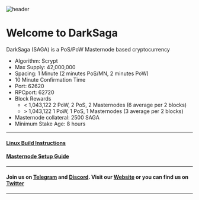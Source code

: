 ![header](https://raw.githubusercontent.com/sagacrypto/DarkSaga/master/Images/header.png)
# Welcome to DarkSaga
DarkSaga (SAGA) is a PoS/PoW Masternode based cryptocurrency 

* Algorithm: Scrypt
* Max Supply: 42,000,000
* Spacing: 1 Minute (2 minutes PoS/MN, 2 minutes PoW)
* 10 Minute Confirmation Time 
* Port: 62620
* RPCport: 62720
* Block Rewards
	* &lt; 1,043,122 2 PoW, 2 PoS, 2 Masternodes (6 average per 2 blocks)
	* &gt; 1,043,122 1 PoW, 1 PoS, 1 Masternodes (3 average per 2 blocks)
* Masternode collateral: 2500 SAGA
* Minimum Stake Age: 8 hours
	
***

#### [Linux Build Instructions](https://github.com/sagacrypto/DarkSaga/blob/master/Linux_Build.md) 

#### [Masternode Setup Guide](https://github.com/sagacrypto/DarkSaga/blob/master/Masternode_Setup_Guide.md) 

***

#### Join us on [Telegram](https://t.me/sagacoinofficial) and [Discord](https://discord.gg/SJBptGC). Visit our [Website](http://darksaga.online/) or you can find us on [Twitter](https://twitter.com/Saga_Coin)

***
